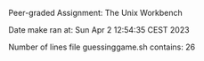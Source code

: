 Peer-graded Assignment: The Unix Workbench

Date make ran at: Sun Apr 2 12:54:35 CEST 2023

Number of lines file guessinggame.sh contains: 26
